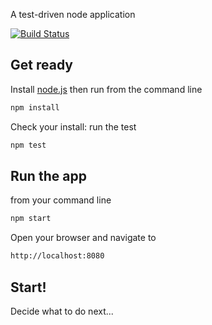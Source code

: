 A test-driven node application

[![Build Status](https://travis-ci.org/ericminio/tdd-ready-node.svg?branch=master)](https://travis-ci.org/ericminio/tdd-ready-node)

## Get ready

Install [node.js](http://nodejs.org/) then run from the command line

```sh
npm install
```

Check your install: run the test

```sh
npm test
```

## Run the app

from your command line

```sh
npm start
```

Open your browser and navigate to

```sh
http://localhost:8080
```

## Start!

Decide what to do next...
